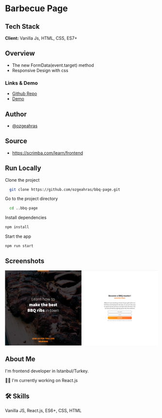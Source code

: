 # Barbecue Page

## Tech Stack

**Client:** Vanilla Js, HTML, CSS, ES7+

## Overview

- The new FormData(event.target) method
- Responsive Design with css

### Links & Demo

- [Github Repo](https://github.com/ozgeahras/bbq-page)
- [Demo](https://ozgeahras.github.io/bbq-page/)

## Author

- [@ozgeahras](https://github.com/ozgeahras)

## Source

- https://scrimba.com/learn/frontend

## Run Locally

Clone the project

```bash
  git clone https://github.com/ozgeahras/bbq-page.git
```

Go to the project directory

```bash
  cd ..bbq-page
```

Install dependencies

```bash
npm install
```

Start the app

```bash
npm run start
```

## Screenshots

![App Screenshot](https://github.com/ozgeahras/bbq-page/blob/master/images/screenshot.png)

## About Me

I'm frontend developer in Istanbul/Turkey.

👩‍💻 I'm currently working on React.js

## 🛠 Skills

Vanilla JS, React.js, ES6+, CSS, HTML
